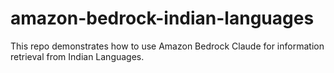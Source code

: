 # amazon-bedrock-indian-languages
This repo demonstrates how to use Amazon Bedrock Claude for information retrieval from Indian Languages.
